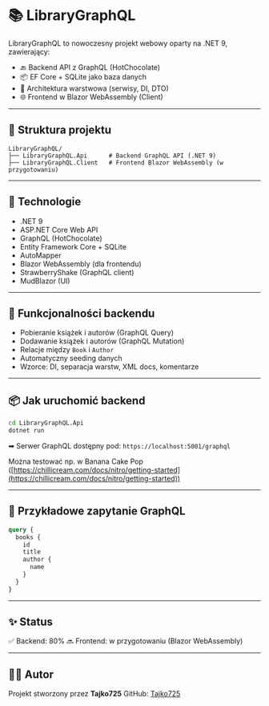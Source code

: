 # 📚 LibraryGraphQL

LibraryGraphQL to nowoczesny projekt webowy oparty na .NET 9, zawierający:

* 🔙 Backend API z GraphQL (HotChocolate)
* 📦 EF Core + SQLite jako baza danych
* 🧠 Architektura warstwowa (serwisy, DI, DTO)
* 🌐 Frontend w Blazor WebAssembly (Client)

---

## 📁 Struktura projektu

```
LibraryGraphQL/
├── LibraryGraphQL.Api      # Backend GraphQL API (.NET 9)
├── LibraryGraphQL.Client   # Frontend Blazor WebAssembly (w przygotowaniu)
```

---

## 🔧 Technologie

* .NET 9
* ASP.NET Core Web API
* GraphQL (HotChocolate)
* Entity Framework Core + SQLite
* AutoMapper
* Blazor WebAssembly (dla frontendu)
* StrawberryShake (GraphQL client)
* MudBlazor (UI)

---

## 🧱 Funkcjonalności backendu

* Pobieranie książek i autorów (GraphQL Query)
* Dodawanie książek i autorów (GraphQL Mutation)
* Relacje między `Book` i `Author`
* Automatyczny seeding danych
* Wzorce: DI, separacja warstw, XML docs, komentarze

---

## 📦 Jak uruchomić backend

```bash
cd LibraryGraphQL.Api
dotnet run
```

➡ Serwer GraphQL dostępny pod: `https://localhost:5001/graphql`

Można testować np. w Banana Cake Pop ([https://chillicream.com/docs/nitro/getting-started](https://chillicream.com/docs/nitro/getting-started))

---

## 🧪 Przykładowe zapytanie GraphQL

```graphql
query {
  books {
    id
    title
    author {
      name
    }
  }
}
```

---

## ✨ Status

✅ Backend: 80%
🔜 Frontend: w przygotowaniu (Blazor WebAssembly)

---

## 🧑‍💻 Autor

Projekt stworzony przez **Tajko725**
GitHub: [Tajko725](https://github.com/Tajko725)

